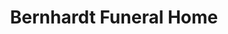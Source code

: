 ---
title: "Bernhardt Funeral Home"
url: /ellijay/bernhardt-funeral-home/
shop: funeral directors
---